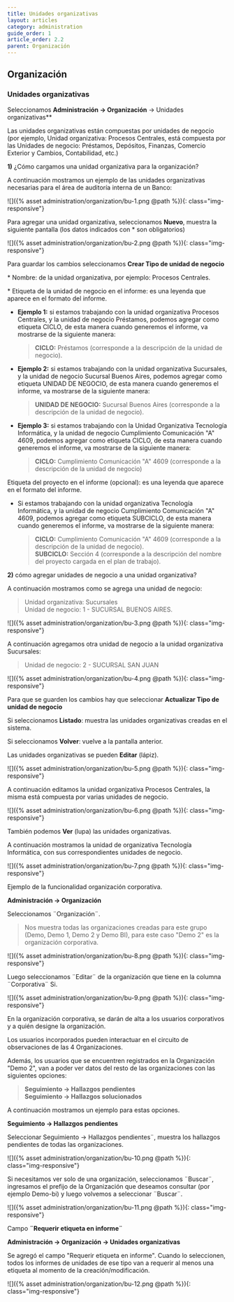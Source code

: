 ```yaml
---
title: Unidades organizativas
layout: articles
category: administration
guide_order: 1
article_order: 2.2
parent: Organización
---
```

## Organización

### Unidades organizativas

Seleccionamos **Administración -> Organización** -> Unidades organizativas**

Las unidades organizativas están compuestas por unidades de negocio (por ejemplo, Unidad organizativa: Procesos Centrales, está compuesta por las Unidades de negocio: Préstamos, Depósitos, Finanzas, Comercio Exterior y Cambios, Contabilidad, etc.)

**1)** ¿Cómo cargamos una unidad organizativa para la organización?

A continuación mostramos un ejemplo de las unidades organizativas necesarias para el área de auditoría interna de un Banco:

![]({% asset administration/organization/bu-1.png @path %}){: class="img-responsive"}

Para agregar una unidad organizativa, seleccionamos **Nuevo**, muestra la siguiente pantalla (los datos indicados con * son obligatorios)

![]({% asset administration/organization/bu-2.png @path %}){: class="img-responsive"}

Para guardar los cambios seleccionamos **Crear Tipo de unidad de negocio**

\* Nombre: de la unidad organizativa, por ejemplo: Procesos Centrales.

\* Etiqueta de la unidad de negocio en el informe: es una leyenda que aparece en el formato del informe.

* **Ejemplo 1:** si estamos trabajando con la unidad organizativa Procesos Centrales,  y la unidad de negocio Préstamos, podemos agregar como etiqueta CICLO, de esta manera cuando generemos el informe, va mostrarse de la siguiente manera:

  > **CICLO:** Préstamos  (corresponde a la descripción de la unidad de negocio).

* **Ejemplo 2:** si estamos trabajando con la unidad organizativa Sucursales, y la unidad de negocio Sucursal Buenos Aires, podemos agregar como etiqueta UNIDAD DE NEGOCIO, de esta manera cuando generemos el informe, va mostrarse de la siguiente manera:

  > **UNIDAD DE NEGOCIO:** Sucursal Buenos Aires  (corresponde a la descripción de la unidad de negocio).

* **Ejemplo 3:** si estamos trabajando con la Unidad Organizativa Tecnología Informática, y la unidad de negocio Cumplimiento Comunicación "A" 4609, podemos agregar como etiqueta CICLO, de esta manera cuando generemos el informe, va mostrarse de la siguiente manera:

  > **CICLO:** Cumplimiento Comunicación "A" 4609 (corresponde a la descripción de la unidad de negocio)

Etiqueta del proyecto en el informe (opcional): es una leyenda que aparece en el formato del informe.

* Si estamos trabajando con la unidad organizativa Tecnología Informática, y la unidad de negocio Cumplimiento Comunicación "A" 4609, podemos agregar como etiqueta SUBCICLO, de esta manera cuando generemos el informe, va mostrarse de la siguiente manera:

  > **CICLO:** Cumplimiento Comunicación "A" 4609 (corresponde a la descripción de la unidad de negocio).<br>
  > **SUBCICLO:** Sección 4 (corresponde a la descripción del nombre del proyecto cargada en el plan de trabajo).

**2)** cómo agregar unidades de negocio a una unidad organizativa?

A continuación mostramos como se agrega una unidad de negocio:

> Unidad organizativa: Sucursales<br>
> Unidad de negocio: 1 - SUCURSAL BUENOS AIRES.

![]({% asset administration/organization/bu-3.png @path %}){: class="img-responsive"}

A continuación agregamos otra unidad de negocio a la unidad organizativa Sucursales:

> Unidad de negocio: 2 - SUCURSAL SAN JUAN

![]({% asset administration/organization/bu-4.png @path %}){: class="img-responsive"}

Para que se guarden los cambios hay que seleccionar **Actualizar Tipo de unidad de negocio**

Si seleccionamos **Listado**: muestra las unidades organizativas creadas en el sistema.

Si seleccionamos **Volver**: vuelve a la pantalla anterior.

Las unidades organizativas se pueden **Editar** (lápiz).

![]({% asset administration/organization/bu-5.png @path %}){: class="img-responsive"}

A continuación editamos la unidad organizativa Procesos Centrales, la misma está compuesta por varias unidades de negocio.

![]({% asset administration/organization/bu-6.png @path %}){: class="img-responsive"}

También podemos **Ver** (lupa) las unidades organizativas.

A continuación mostramos la unidad de organizativa Tecnología Informática, con sus correspondientes unidades de negocio.

![]({% asset administration/organization/bu-7.png @path %}){: class="img-responsive"}

Ejemplo de la funcionalidad organización corporativa.

**Administración -> Organización**

Seleccionamos ¨Organización¨.

> Nos muestra todas las organizaciones creadas para este grupo (Demo, Demo 1, Demo 2 y Demo BI), para este caso "Demo 2" es la organización corporativa.

![]({% asset administration/organization/bu-8.png @path %}){: class="img-responsive"}

Luego seleccionamos ¨Editar¨ de la organización que tiene en la columna ¨Corporativa¨ Si.

![]({% asset administration/organization/bu-9.png @path %}){: class="img-responsive"}

En la organización corporativa, se darán de alta a los usuarios corporativos y a quién designe la organización.

Los usuarios incorporados pueden interactuar en el circuito de observaciones de las 4 Organizaciones.

Además, los usuarios que se encuentren registrados en la Organización "Demo 2", van a poder ver datos del resto de las organizaciones con las siguientes opciones:
> **Seguimiento -> Hallazgos pendientes**<br>
> **Seguimiento -> Hallazgos solucionados**

A continuación mostramos un ejemplo para estas opciones.

**Seguimiento -> Hallazgos pendientes**

Seleccionar Seguimiento -> Hallazgos pendientes¨, muestra los hallazgos pendientes de todas las organizaciones.

![]({% asset administration/organization/bu-10.png @path %}){: class="img-responsive"}

Si necesitamos ver solo de una organización, seleccionamos ¨Buscar¨, ingresamos el prefijo de la Organización que deseamos consultar (por ejemplo Demo-bi) y luego volvemos a seleccionar ¨Buscar¨.

![]({% asset administration/organization/bu-11.png @path %}){: class="img-responsive"}

Campo **¨Requerir etiqueta en informe¨**

**Administración -> Organización -> Unidades organizativas**

Se agregó el campo "Requerir etiqueta en informe". Cuando lo seleccionen, todos los informes de unidades de ese tipo van a requerir al menos una etiqueta al momento de la creación/modificación.

![]({% asset administration/organization/bu-12.png @path %}){: class="img-responsive"}

